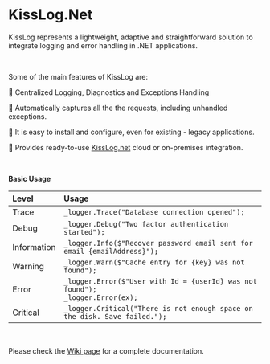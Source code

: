 # KissLog.Net

KissLog represents a lightweight, adaptive and straightforward solution to integrate logging and error handling in .NET applications.

<br>

Some of the main features of KissLog are:

:small_blue_diamond: Centralized Logging, Diagnostics and Exceptions Handling

:small_blue_diamond: Automatically captures all the the requests, including unhandled exceptions.

:small_blue_diamond: It is easy to install and configure, even for existing - legacy applications.

:small_blue_diamond: Provides ready-to-use [KissLog.net](https://kisslog.net) cloud or on-premises integration.

<br>

**Basic Usage**

| Level  | Usage |
| :--- | :--- |
| Trace  | `_logger.Trace("Database connection opened");`  |
| Debug  | `_logger.Debug("Two factor authentication started");`  |
| Information  | `_logger.Info($"Recover password email sent for email {emailAddress}");`  |
| Warning  | `_logger.Warn($"Cache entry for {key} was not found");`  |
| Error  | `_logger.Error($"User with Id = {userId} was not found");` <br> `_logger.Error(ex);`  |
| Critical  | `_logger.Critical("There is not enough space on the disk. Save failed.");`  |

<br>

Please check the [Wiki page](https://github.com/catalingavan/KissLog-net/wiki) for a complete documentation.
